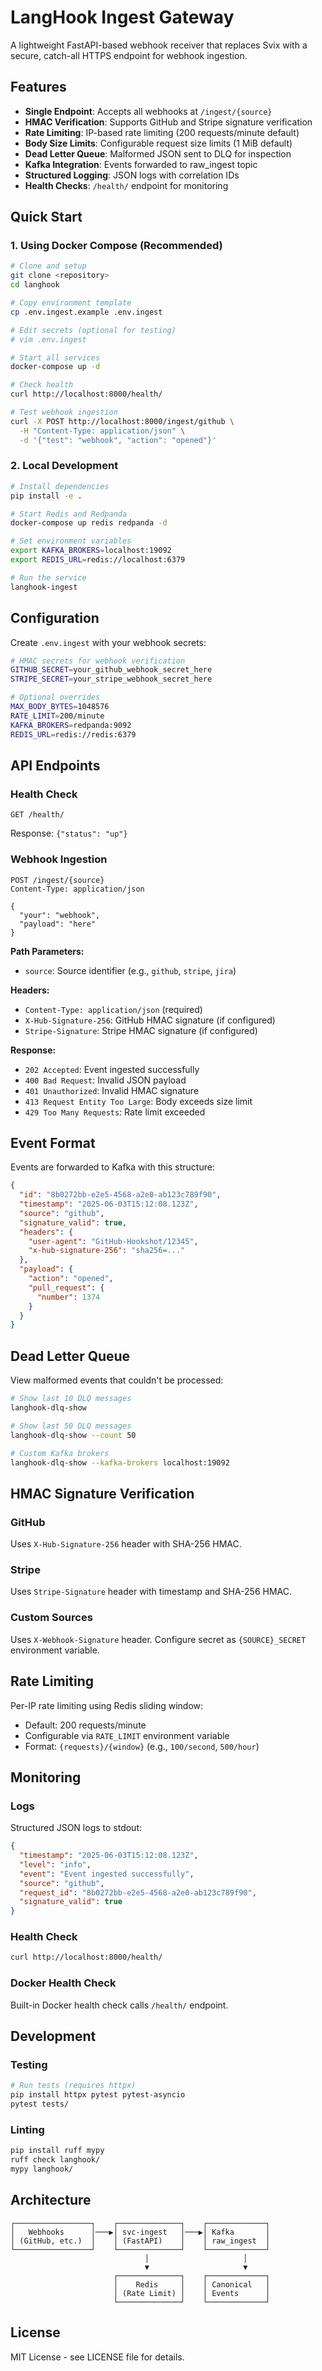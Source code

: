 # LangHook Ingest Gateway

A lightweight FastAPI-based webhook receiver that replaces Svix with a secure, catch-all HTTPS endpoint for webhook ingestion.

## Features

- **Single Endpoint**: Accepts all webhooks at `/ingest/{source}`
- **HMAC Verification**: Supports GitHub and Stripe signature verification
- **Rate Limiting**: IP-based rate limiting (200 requests/minute default)
- **Body Size Limits**: Configurable request size limits (1 MiB default)
- **Dead Letter Queue**: Malformed JSON sent to DLQ for inspection
- **Kafka Integration**: Events forwarded to raw_ingest topic
- **Structured Logging**: JSON logs with correlation IDs
- **Health Checks**: `/health/` endpoint for monitoring

## Quick Start

### 1. Using Docker Compose (Recommended)

```bash
# Clone and setup
git clone <repository>
cd langhook

# Copy environment template
cp .env.ingest.example .env.ingest

# Edit secrets (optional for testing)
# vim .env.ingest

# Start all services
docker-compose up -d

# Check health
curl http://localhost:8000/health/

# Test webhook ingestion
curl -X POST http://localhost:8000/ingest/github \
  -H "Content-Type: application/json" \
  -d '{"test": "webhook", "action": "opened"}'
```

### 2. Local Development

```bash
# Install dependencies
pip install -e .

# Start Redis and Redpanda
docker-compose up redis redpanda -d

# Set environment variables
export KAFKA_BROKERS=localhost:19092
export REDIS_URL=redis://localhost:6379

# Run the service
langhook-ingest
```

## Configuration

Create `.env.ingest` with your webhook secrets:

```bash
# HMAC secrets for webhook verification
GITHUB_SECRET=your_github_webhook_secret_here
STRIPE_SECRET=your_stripe_webhook_secret_here

# Optional overrides
MAX_BODY_BYTES=1048576
RATE_LIMIT=200/minute
KAFKA_BROKERS=redpanda:9092
REDIS_URL=redis://redis:6379
```

## API Endpoints

### Health Check
```
GET /health/
```
Response: `{"status": "up"}`

### Webhook Ingestion
```
POST /ingest/{source}
Content-Type: application/json

{
  "your": "webhook",
  "payload": "here"
}
```

**Path Parameters:**
- `source`: Source identifier (e.g., `github`, `stripe`, `jira`)

**Headers:**
- `Content-Type: application/json` (required)
- `X-Hub-Signature-256`: GitHub HMAC signature (if configured)
- `Stripe-Signature`: Stripe HMAC signature (if configured)

**Response:**
- `202 Accepted`: Event ingested successfully
- `400 Bad Request`: Invalid JSON payload
- `401 Unauthorized`: Invalid HMAC signature
- `413 Request Entity Too Large`: Body exceeds size limit
- `429 Too Many Requests`: Rate limit exceeded

## Event Format

Events are forwarded to Kafka with this structure:

```json
{
  "id": "8b0272bb-e2e5-4568-a2e0-ab123c789f90",
  "timestamp": "2025-06-03T15:12:08.123Z",
  "source": "github",
  "signature_valid": true,
  "headers": {
    "user-agent": "GitHub-Hookshot/12345",
    "x-hub-signature-256": "sha256=..."
  },
  "payload": {
    "action": "opened",
    "pull_request": {
      "number": 1374
    }
  }
}
```

## Dead Letter Queue

View malformed events that couldn't be processed:

```bash
# Show last 10 DLQ messages
langhook-dlq-show

# Show last 50 DLQ messages
langhook-dlq-show --count 50

# Custom Kafka brokers
langhook-dlq-show --kafka-brokers localhost:19092
```

## HMAC Signature Verification

### GitHub
Uses `X-Hub-Signature-256` header with SHA-256 HMAC.

### Stripe  
Uses `Stripe-Signature` header with timestamp and SHA-256 HMAC.

### Custom Sources
Uses `X-Webhook-Signature` header. Configure secret as `{SOURCE}_SECRET` environment variable.

## Rate Limiting

Per-IP rate limiting using Redis sliding window:
- Default: 200 requests/minute
- Configurable via `RATE_LIMIT` environment variable
- Format: `{requests}/{window}` (e.g., `100/second`, `500/hour`)

## Monitoring

### Logs
Structured JSON logs to stdout:
```json
{
  "timestamp": "2025-06-03T15:12:08.123Z",
  "level": "info",
  "event": "Event ingested successfully",
  "source": "github",
  "request_id": "8b0272bb-e2e5-4568-a2e0-ab123c789f90",
  "signature_valid": true
}
```

### Health Check
```bash
curl http://localhost:8000/health/
```

### Docker Health Check
Built-in Docker health check calls `/health/` endpoint.

## Development

### Testing
```bash
# Run tests (requires httpx)
pip install httpx pytest pytest-asyncio
pytest tests/
```

### Linting
```bash
pip install ruff mypy
ruff check langhook/
mypy langhook/
```

## Architecture

```
┌─────────────────┐    ┌──────────────┐    ┌─────────────┐
│   Webhooks      │───▶│ svc-ingest   │───▶│ Kafka       │
│ (GitHub, etc.)  │    │ (FastAPI)    │    │ raw_ingest  │
└─────────────────┘    └──────────────┘    └─────────────┘
                              │                     │
                              ▼                     ▼
                       ┌──────────────┐    ┌─────────────┐
                       │    Redis     │    │ Canonical   │
                       │ (Rate Limit) │    │ Events      │
                       └──────────────┘    └─────────────┘
```

## License

MIT License - see LICENSE file for details.